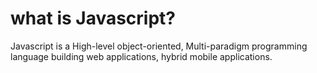 # what is Javascript?
Javascript is a High-level object-oriented, Multi-paradigm programming language building web applications, hybrid mobile applications.
